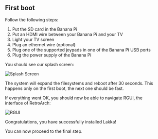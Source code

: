 ## First boot

Follow the following steps:

1.  Put the SD card in the Banana Pi
2.  Put an HDMI wire between your Banana Pi and your TV
3.  Light your TV screen
4.  Plug an ethernet wire (optional)
5.  Plug one of the supported joypads in one of the Banana Pi USB ports
6.  Plug the power supply of the Banana Pi

You should see our splash screen:

![Splash Screen](/images/splash.png)

The system will expand the filesystems and reboot after 30 seconds. This happens only on the first boot, the next one should be fast.

If everything went OK, you should now be able to navigate RGUI, the interface of RetroArch:

![RGUI](/images/rgui.png)

Congratulations, you have successfully installed Lakka!

You can now proceed to the final step.
